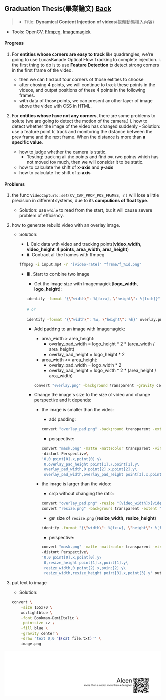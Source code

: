## Graduation Thesis(畢業論文)	[Back](./../summary.md)

> - Title: **Dynamical Content Injection of videos**(視頻動態植入內容)
- Tools: OpenCV, [Ffmpeg](./../ffmpeg/ffmpeg.md), [Imagemagick](./../imagemagick/imagemagick.md)

#### Progress

1. For **entities whose corners are easy to track** like quadrangles, we're going to use  LucasKanade Optical Flow Tracking to complete injection.
	i. the first thing to do is to use **Feature Detection** to detect strong corners in the first frame of the video.
	- then we can find out four corners of those entities to choose
	- after chosing 4 points, we will continue to track these points in the videos, and output positions of these 4 points in the following frames.
	- with data of those points, we can present an other layer of image above the video with CSS in HTML.

2. For **entities whose have not any corners**, there are some problems to solute (we are going to detect the motion of the camera.)
	i. how to detect whether the image of the video has changed suddenly
		- Solution: use a feature point to track and monitoring the distance between the prev frame and the next frame. When the distance is more than **a specific value**.
	- how to judge whether the camera is static.
		- Testing: tracking all the points and find out two points which has not moved too much, then we will consider it to be static.
	- how to calculate the shift of **x-axis** and **y-axis**
	- how to calculate the shift of **z-axis**

#### Problems

1. the func `VideoCapture::set(CV_CAP_PROP_POS_FRAMES, n)` will lose a little precision in different systems, due to its **computions of float type**.
	- Solution: use `while` to read from the start, but it will cause severe problem of efficiency.

2. how to generate rebuild video with an overlay image.
	- Solution: 
		- **i.** Calc data with video and tracking points(**video_width**, **video_height**, **4 points**, **area_width**, **area_height**)
		- **ii.** Contract all the frames with ffmpeg

		```bash
		ffmpeg -i input.mp4 -r "[video-rate]" "frame/f_%1d.png"
		```

		- **iii.** Start to combine two image
			- Get the image size with Imagemagick (**logo_width**, **logo_height**):

			```bash
			identify -format "{\"width\": %[fx:w], \"height\": %[fx:h]}" overlay.png
			
			# or 
			
			identify -format "{\"width\": %w, \"height\": %h}" overlay.png
			```			

			- Add padding to an image with Imagemagick:
				- area_width > area_height:
					- overlay_pad_width = logo_height * 2 * (area_width / area_height)
					- overlay_pad_height = logo_height * 2
				- area_width <= area_height:
					- overlay_pad_width = logo_width * 2
					- overlay_pad_height = logo_width * 2 * (area_height / area_width)

				```bash
				convert "overlay.png" -background transparent -gravity center -extent "[overlay_pad_width]x[overlay_pad_height]" overlay_pad.png
				```

			- Change the image's size to the size of video and change perspective and it depends:
				- the image is smaller than the video:
					- add padding:
						
					```bash
					convert "overlay_pad.png" -background transparent -extent "[video_width]x[video_height]" mask.png
					```

					- perspective:
			
					```bash
					convert "mask.png" -matte -mattecolor transparent -virtual-pixel transparent\
					-distort Perspective\
					'0,0 point[0].x,point[0].y\
					 0,overlay_pad_height point[1].x,point[1].y\
					 overlay_pad_width,0 point[2].x,point[2].y\
					 overlay_pad_width,overlay_pad_height point[3].x,point[3].y' output.png
					```

				- the image is larger than the video:
					- crop without changing the ratio:

					```bash
					convert "overlay_pad.png" -resize "[video_width]x[video_height]" resize.png
					convert "resize.png" -background transparent -extent "[video_width]x[video_height]" mask.png
					```

					- get size of `resize.png` (**resize_width**, **resize_height**)
					
					```bash
					identify -format "{\"width\": %[fx:w], \"height\": %[fx:h]}" resize.png
					```
			
					- perspective:
					
					```bash
					convert "mask.png" -matte -mattecolor transparent -virtual-pixel transparent\
					-distort Perspective\
					'0,0 point[0].x,point[0].y\
					 0,resize_height point[1].x,point[1].y\
					 resize_width,0 point[2].x,point[2].y\
					 resize_width,resize_height point[3].x,point[3].y' output.png
					```

3. put text to image
	- Solution: 
		
	```bash
	convert \
   		-size 165x70 \
		xc:lightblue \
		-font Bookman-DemiItalic \
		-pointsize 12 \
		-fill blue \
		-gravity center \
		-draw "text 0,0 '$(cat file.txt)'" \
		image.png
	```
		

<a href="http://aleen42.github.io/" target="_blank" ><img src="./../../pic/tail.gif"></a>
